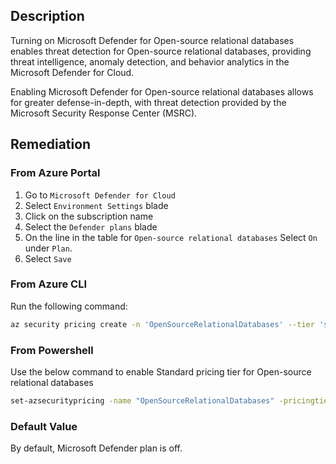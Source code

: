 ## Description

Turning on Microsoft Defender for Open-source relational databases enables threat detection for Open-source relational databases, providing threat intelligence, anomaly detection, and behavior analytics in the Microsoft Defender for Cloud.

Enabling Microsoft Defender for Open-source relational databases allows for greater defense-in-depth, with threat detection provided by the Microsoft Security Response Center (MSRC).

## Remediation

### From Azure Portal

1. Go to `Microsoft Defender for Cloud`
2. Select `Environment Settings` blade
3. Click on the subscription name
4. Select the `Defender plans` blade
5. On the line in the table for `Open-source relational databases` Select `On` under `Plan`.
6. Select `Save`

### From Azure CLI

Run the following command:

```bash
az security pricing create -n 'OpenSourceRelationalDatabases' --tier 'standard'
```

### From Powershell

Use the below command to enable Standard pricing tier for Open-source relational databases

```bash
set-azsecuritypricing -name "OpenSourceRelationalDatabases" -pricingtier "Standard"
```

### Default Value

By default, Microsoft Defender plan is off.